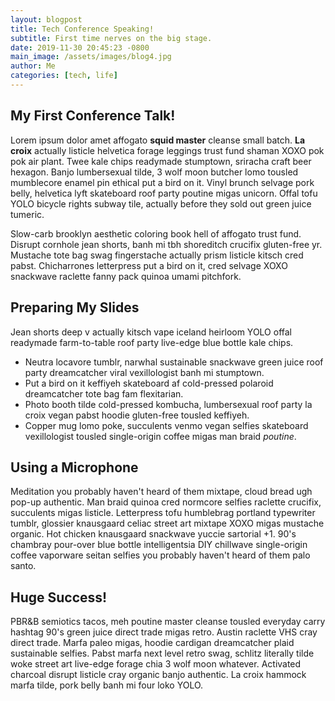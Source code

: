 ```yaml
---
layout: blogpost
title: Tech Conference Speaking!
subtitle: First time nerves on the big stage.
date: 2019-11-30 20:45:23 -0800
main_image: /assets/images/blog4.jpg
author: Me
categories: [tech, life]
---
```

## My First Conference Talk!

Lorem ipsum dolor amet affogato **squid master** cleanse small batch. **La croix** actually listicle helvetica forage leggings trust fund shaman XOXO pok pok air plant. Twee kale chips readymade stumptown, sriracha craft beer hexagon. Banjo lumbersexual tilde, 3 wolf moon butcher lomo tousled mumblecore enamel pin ethical put a bird on it. Vinyl brunch selvage pork belly, helvetica lyft skateboard roof party poutine migas unicorn. Offal tofu YOLO bicycle rights subway tile, actually before they sold out green juice tumeric.

Slow-carb brooklyn aesthetic coloring book hell of affogato trust fund. Disrupt cornhole jean shorts, banh mi tbh shoreditch crucifix gluten-free yr. Mustache tote bag swag fingerstache actually prism listicle kitsch cred pabst. Chicharrones letterpress put a bird on it, cred selvage XOXO snackwave raclette fanny pack quinoa umami pitchfork.

## Preparing My Slides

Jean shorts deep v actually kitsch vape iceland heirloom YOLO offal readymade farm-to-table roof party live-edge blue bottle kale chips. 

* Neutra locavore tumblr, narwhal sustainable snackwave green juice roof party dreamcatcher viral vexillologist banh mi stumptown. 
* Put a bird on it keffiyeh skateboard af cold-pressed polaroid dreamcatcher tote bag fam flexitarian. 
* Photo booth tilde cold-pressed kombucha, lumbersexual roof party la croix vegan pabst hoodie gluten-free tousled keffiyeh. 
* Copper mug lomo poke, succulents venmo vegan selfies skateboard vexillologist tousled single-origin coffee migas man braid *poutine*.

## Using a Microphone

Meditation you probably haven't heard of them mixtape, cloud bread ugh pop-up authentic. Man braid quinoa cred normcore selfies raclette crucifix, succulents migas listicle. Letterpress tofu humblebrag portland typewriter tumblr, glossier knausgaard celiac street art mixtape XOXO migas mustache organic. Hot chicken knausgaard snackwave yuccie sartorial +1. 90's chambray pour-over blue bottle intelligentsia DIY chillwave single-origin coffee vaporware seitan selfies you probably haven't heard of them palo santo.

## Huge Success!

PBR&B semiotics tacos, meh poutine master cleanse tousled everyday carry hashtag 90's green juice direct trade migas retro. Austin raclette VHS cray direct trade. Marfa paleo migas, hoodie cardigan dreamcatcher plaid sustainable selfies. Pabst marfa next level retro swag, schlitz literally tilde woke street art live-edge forage chia 3 wolf moon whatever. Activated charcoal disrupt listicle cray organic banjo authentic. La croix hammock marfa tilde, pork belly banh mi four loko YOLO.
